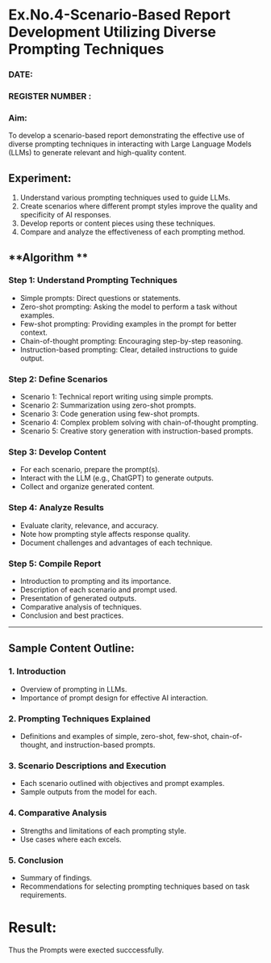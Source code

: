 # Ex.No.4-Scenario-Based Report Development Utilizing Diverse Prompting Techniques
### DATE:                                                                            
### REGISTER NUMBER : 
### Aim: 
To develop a scenario-based report demonstrating the effective use of diverse prompting techniques in interacting with Large Language Models (LLMs) to generate relevant and high-quality content.
## **Experiment:**

1. Understand various prompting techniques used to guide LLMs.
2. Create scenarios where different prompt styles improve the quality and specificity of AI responses.
3. Develop reports or content pieces using these techniques.
4. Compare and analyze the effectiveness of each prompting method.


## **Algorithm **

### **Step 1: Understand Prompting Techniques**

* Simple prompts: Direct questions or statements.
* Zero-shot prompting: Asking the model to perform a task without examples.
* Few-shot prompting: Providing examples in the prompt for better context.
* Chain-of-thought prompting: Encouraging step-by-step reasoning.
* Instruction-based prompting: Clear, detailed instructions to guide output.

### **Step 2: Define Scenarios**

* Scenario 1: Technical report writing using simple prompts.
* Scenario 2: Summarization using zero-shot prompts.
* Scenario 3: Code generation using few-shot prompts.
* Scenario 4: Complex problem solving with chain-of-thought prompting.
* Scenario 5: Creative story generation with instruction-based prompts.

### **Step 3: Develop Content**

* For each scenario, prepare the prompt(s).
* Interact with the LLM (e.g., ChatGPT) to generate outputs.
* Collect and organize generated content.

### **Step 4: Analyze Results**

* Evaluate clarity, relevance, and accuracy.
* Note how prompting style affects response quality.
* Document challenges and advantages of each technique.

### **Step 5: Compile Report**

* Introduction to prompting and its importance.
* Description of each scenario and prompt used.
* Presentation of generated outputs.
* Comparative analysis of techniques.
* Conclusion and best practices.

---

## **Sample Content Outline:**

### **1. Introduction**

* Overview of prompting in LLMs.
* Importance of prompt design for effective AI interaction.

### **2. Prompting Techniques Explained**

* Definitions and examples of simple, zero-shot, few-shot, chain-of-thought, and instruction-based prompts.

### **3. Scenario Descriptions and Execution**

* Each scenario outlined with objectives and prompt examples.
* Sample outputs from the model for each.

### **4. Comparative Analysis**

* Strengths and limitations of each prompting style.
* Use cases where each excels.

### **5. Conclusion**

* Summary of findings.
* Recommendations for selecting prompting techniques based on task requirements.



# Result:
Thus the Prompts were exected succcessfully.

